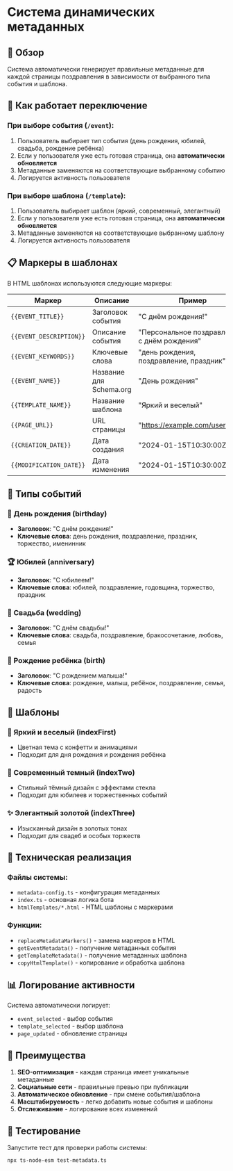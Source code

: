 # Система динамических метаданных

## 🎯 Обзор

Система автоматически генерирует правильные метаданные для каждой страницы поздравления в зависимости от выбранного типа события и шаблона.

## 🔄 Как работает переключение

### При выборе события (`/event`):
1. Пользователь выбирает тип события (день рождения, юбилей, свадьба, рождение ребёнка)
2. Если у пользователя уже есть готовая страница, она **автоматически обновляется**
3. Метаданные заменяются на соответствующие выбранному событию
4. Логируется активность пользователя

### При выборе шаблона (`/template`):
1. Пользователь выбирает шаблон (яркий, современный, элегантный)
2. Если у пользователя уже есть готовая страница, она **автоматически обновляется**
3. Метаданные заменяются на соответствующие выбранному шаблону
4. Логируется активность пользователя

## 📋 Маркеры в шаблонах

В HTML шаблонах используются следующие маркеры:

| Маркер | Описание | Пример |
|--------|----------|--------|
| `{{EVENT_TITLE}}` | Заголовок события | "С днём рождения!" |
| `{{EVENT_DESCRIPTION}}` | Описание события | "Персональное поздравление с днём рождения" |
| `{{EVENT_KEYWORDS}}` | Ключевые слова | "день рождения, поздравление, праздник" |
| `{{EVENT_NAME}}` | Название для Schema.org | "День рождения" |
| `{{TEMPLATE_NAME}}` | Название шаблона | "Яркий и веселый" |
| `{{PAGE_URL}}` | URL страницы | "https://example.com/username" |
| `{{CREATION_DATE}}` | Дата создания | "2024-01-15T10:30:00Z" |
| `{{MODIFICATION_DATE}}` | Дата изменения | "2024-01-15T10:30:00Z" |

## 🎨 Типы событий

### 🎂 День рождения (birthday)
- **Заголовок**: "С днём рождения!"
- **Ключевые слова**: день рождения, поздравление, праздник, торжество, именинник

### 🏆 Юбилей (anniversary)
- **Заголовок**: "С юбилеем!"
- **Ключевые слова**: юбилей, поздравление, годовщина, торжество, праздник

### 💒 Свадьба (wedding)
- **Заголовок**: "С днём свадьбы!"
- **Ключевые слова**: свадьба, поздравление, бракосочетание, любовь, семья

### 👶 Рождение ребёнка (birth)
- **Заголовок**: "С рождением малыша!"
- **Ключевые слова**: рождение, малыш, ребёнок, поздравление, семья, радость

## 🎨 Шаблоны

### 🌈 Яркий и веселый (indexFirst)
- Цветная тема с конфетти и анимациями
- Подходит для дня рождения и рождения ребёнка

### 🌙 Современный темный (indexTwo)
- Стильный тёмный дизайн с эффектами стекла
- Подходит для юбилеев и торжественных событий

### ✨ Элегантный золотой (indexThree)
- Изысканный дизайн в золотых тонах
- Подходит для свадеб и особых торжеств

## 🔧 Техническая реализация

### Файлы системы:
- `metadata-config.ts` - конфигурация метаданных
- `index.ts` - основная логика бота
- `htmlTemplates/*.html` - HTML шаблоны с маркерами

### Функции:
- `replaceMetadataMarkers()` - замена маркеров в HTML
- `getEventMetadata()` - получение метаданных события
- `getTemplateMetadata()` - получение метаданных шаблона
- `copyHtmlTemplate()` - копирование и обработка шаблона

## 📊 Логирование активности

Система автоматически логирует:
- `event_selected` - выбор события
- `template_selected` - выбор шаблона
- `page_updated` - обновление страницы

## 🚀 Преимущества

1. **SEO-оптимизация** - каждая страница имеет уникальные метаданные
2. **Социальные сети** - правильные превью при публикации
3. **Автоматическое обновление** - при смене события/шаблона
4. **Масштабируемость** - легко добавить новые события и шаблоны
5. **Отслеживание** - логирование всех изменений

## 🧪 Тестирование

Запустите тест для проверки работы системы:
```bash
npx ts-node-esm test-metadata.ts
```
